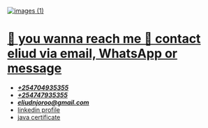<a href="https://www.linkedin.com/in/eliud-njoroo-36348526b">![images (1)](https://github.com/user-attachments/assets/6694d350-7a28-4c2b-8f00-dcadf7493274)
<h1>👋 you wanna reach me 🤙 contact eliud via email, WhatsApp or message</h1> 
<ul>
  <u><i><li><b>+254704935355</b></i></u></li>
  
  <li><b><i>+254747935355</i></b></li>
  <li> <b><i><type="email"><a href="mailto:eliudnjoroo@gmail.com">eliudnjoroo@gmail.com</i></b></li>
  <li><a href="https://www.linkedin.com/in/eliud-njoroo-36348526b">linkedin profile</li>
  <li><a href="https://www.linkedin.com/posts/eliud-njoroo- 36348526b_my-java-certificate-activity-7285923292815781888-8aYa?   utm_source=share&utm_medium=member_android">java certificate
  </li>
</ul>
